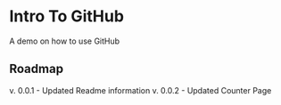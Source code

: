 # Intro To GitHub
A demo on how to use GitHub

## Roadmap

v. 0.0.1 - Updated Readme information
v. 0.0.2 - Updated Counter Page